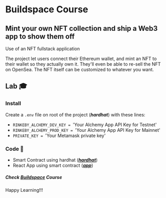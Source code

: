 # Buildspace Course
## Mint your own NFT collection and ship a Web3 app to show them off

Use of an NFT fullstack application

The project let users connect their Ethereum wallet, and mint an NFT to their wallet so they actually own it. They'll even be able to re-sell the NFT on OpenSea. The NFT itself can be customized to whatever you want.

## Lab 🎓

### Install

Create a `.env` file on root of the project (***hardhat***) with these lines:

- `RINKEBY_ALCHEMY_DEV_KEY = `'Your Alchemy App API Key for Testnet'
- `RINKEBY_ALCHEMY_PROD_KEY = `'Your Alchemy App API Key for Mainnet'
- `PRIVATE_KEY = `'Your Metamask private key'


### Code 💎

- Smart Contract using hardhat ([***hardhat***](hardhat))
- React App using smart contract ([***app***](app))


##### Check [Buildspace](https://buildspace.so/) Course

Happy Learning!!!
